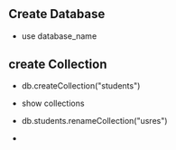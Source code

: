 # 

## Create Database 

- use database_name

## create Collection

- db.createCollection("students")

- show collections

- db.students.renameCollection("usres")

- 

  
